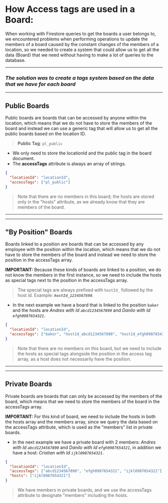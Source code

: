 # How Access tags are used in a Board:

When working with Firestore queries to get the boards a user belongs to, we encountered problems when performing operations to update the members of a board caused by the constant changes of the members of a location, so we needed to create a system that could allow us to get all the data (Board) that we need without having to make a lot of queries to the database.

---

### **_The solution was to create a tags system based on the data that we have for each board_**

---

## Public Boards

Public boards are boards that can be accessed by anyone within the location, which means that we do not have to store the members of the board and instead we can use a generic tag that will allow us to get all the public boards based on the location ID.

> **Public Tag**: `pl_public`

- We only need to store the locationId and the public tag in the board document.
- The **accessTags** attribute is always an array of strings.

```json
{
  "locationId": "locationId",
  "accessTags": ["pl_public"]
}
```

> Note that there are no members in this board; the hosts are stored only in the "hosts" attribute, as we already know that they are members of the board.

---

---

## "By Position" Boards

Boards linked to a position are boards that can be accessed by any employee with the position within the location, which means that we do not have to store the members of the board and instead we need to store the position in the accessTags array.

**IMPORTANT:**
Because these kinds of boards are linked to a position, we do not know the members in the first instance, so we need to include the hosts as special tags next to the position in the accessTags array.

> The special tags are always prefixed with `hostId_` followed by the host id. Example: **_`hostId_1234567890`_**.

- In the next example we have a board that is linked to the position `baker` and the hosts are _Andres with Id `abcd1234567890`_ and _Danilo with Id `efgh0987654321`_.

```json
{
  "locationId": "locationId",
  "accessTags": ["baker", "hostId_abcd1234567890", "hostId_efgh0987654321"]
}
```

> Note that there are no members on this board, but we need to include the hosts as special tags alongside the position in the access tag array, as a host does not necessarily have the position.

---

---

## Private Boards

Private boards are boards that can only be accessed by the members of the board, which means that we need to store the members of the board in the accessTags array.

**IMPORTANT:**
For this kind of board, we need to include the hosts in both the hosts array and the members array, since we query the data based on the accessTags attribute, which is used as the "members" list in private boards.

- In the next example we have a private board with 2 members: _Andres with Id `abcd1234567890`_ and _Danilo with Id `efgh0987654321`_, in addition we have a host: _Cristian with Id `ijkl0987654321`_.

```json
{
  "locationId": "locationId",
  "accessTags": ["abcd1234567890", "efgh0987654321", "ijkl0987654321"],
  "hosts": ["ijkl0987654321"]
}
```

> We have members in private boards, and we use the accessTags attribute to designate "members" including the hosts.
